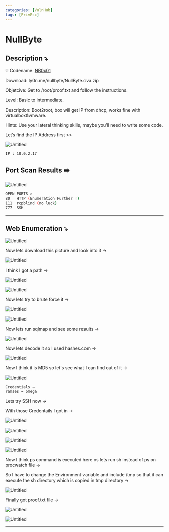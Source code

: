 ```yaml
---
categories: [VulnHub]
tags: [PrivEsc]
---
```

# NullByte



## **Description ⤵️**


💡 Codename: [NB0x01](https://vulnhub.com/entry/nullbyte-1,126/)

Download: ly0n.me/nullbyte/NullByte.ova.zip

Objetcive: Get to /root/proof.txt and follow the instructions.

Level: Basic to intermediate.

Description: Boot2root, box will get IP from dhcp, works fine with virtualbox&vmware.

Hints: Use your lateral thinking skills, maybe you’ll need to write some code.



Let’s find the IP Address first >>

![Untitled](/Vulnhub-Files/img/NullByte/Untitled.png)

```bash
IP : 10.0.2.17
```

## Port Scan Results ➡️

![Untitled](/Vulnhub-Files/img/NullByte/Untitled%201.png)

```bash
OPEN PORTS >
80   HTTP (Enumeration Further !)
111  rcpblind (no luck)
777  SSH
```

---

## Web Enumeration ⤵️

![Untitled](/Vulnhub-Files/img/NullByte/Untitled%202.png)

Now lets download this picture and look into it →

![Untitled](/Vulnhub-Files/img/NullByte/Untitled%203.png)

I think I got a path →

![Untitled](/Vulnhub-Files/img/NullByte/Untitled%204.png)

![Untitled](/Vulnhub-Files/img/NullByte/Untitled%205.png)

Now lets try to brute force it →

![Untitled](/Vulnhub-Files/img/NullByte/Untitled%206.png)

![Untitled](/Vulnhub-Files/img/NullByte/Untitled%207.png)

Now lets run sqlmap and see some results →

![Untitled](/Vulnhub-Files/img/NullByte/Untitled%208.png)

Now lets decode it so I used hashes.com →

![Untitled](/Vulnhub-Files/img/NullByte/Untitled%209.png)

Now I think it is MD5 so let's see what I can find out of it →

![Untitled](/Vulnhub-Files/img/NullByte/Untitled%2010.png)

```bash
Credentials →
ramses → omega
```

Lets try SSH now →

With those Credentails I got in →

![Untitled](/Vulnhub-Files/img/NullByte/Untitled%2011.png)

![Untitled](/Vulnhub-Files/img/NullByte/Untitled%2012.png)

![Untitled](/Vulnhub-Files/img/NullByte/Untitled%2013.png)

![Untitled](/Vulnhub-Files/img/NullByte/Untitled%2014.png)

Now I think ps command is executed here os lets run sh instead of ps on procwatch file →

So  I have to change the Environment variable and include /tmp so that it can execute the sh directory which is copied in tmp directory →

![Untitled](/Vulnhub-Files/img/NullByte/Untitled%2015.png)

Finally got proof.txt file →

![Untitled](/Vulnhub-Files/img/NullByte/Untitled%2016.png)

![Untitled](/Vulnhub-Files/img/NullByte/Untitled%2017.png)

---